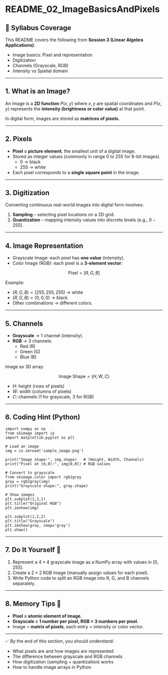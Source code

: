 # README_02_ImageBasicsAndPixels

## 📌 Syllabus Coverage
This README covers the following from **Session 3 (Linear Algebra Applications)**:
- Image basics: Pixel and representation
- Digitization
- Channels (Grayscale, RGB)
- Intensity vs Spatial domain

---

## 1. What is an Image?
An image is a **2D function** $P(x,y)$ where $x,y$ are spatial coordinates and $P(x,y)$ represents the **intensity (brightness or color value)** at that point.  

In digital form, images are stored as **matrices of pixels**.  

---

## 2. Pixels
- **Pixel = picture element**, the smallest unit of a digital image.  
- Stored as integer values (commonly in range $0 \text{ to } 255$ for 8-bit images).  
  - $0$ → black  
  - $255$ → white  
- Each pixel corresponds to a **single square point** in the image.  

---

## 3. Digitization
Converting continuous real-world images into digital form involves:  
1. **Sampling** – selecting pixel locations on a 2D grid.  
2. **Quantization** – mapping intensity values into discrete levels (e.g., $0-255$).  

---

## 4. Image Representation
- Grayscale Image: each pixel has **one value** (intensity).  
- Color Image (RGB): each pixel is a **3-element vector**:  

$$
\text{Pixel} = [R, G, B]
$$

Example:  
- $(R,G,B) = (255,255,255)$ → white  
- $(R,G,B) = (0,0,0)$ → black  
- Other combinations → different colors.  

---

## 5. Channels
- **Grayscale** → 1 channel (intensity).  
- **RGB** → 3 channels:  
  - Red (R)  
  - Green (G)  
  - Blue (B)  

Image as 3D array:  

$$
\text{Image Shape} = (H, W, C)
$$  

- $H$: height (rows of pixels)  
- $W$: width (columns of pixels)  
- $C$: channels (1 for grayscale, 3 for RGB)  

---

## 6. Coding Hint (Python)
    import numpy as np
    from skimage import io
    import matplotlib.pyplot as plt

    # Load an image
    img = io.imread('sample_image.png')

    print("Image shape:", img.shape)   # (Height, Width, Channels)
    print("Pixel at (0,0):", img[0,0]) # RGB values

    # Convert to grayscale
    from skimage.color import rgb2gray
    gray = rgb2gray(img)
    print("Grayscale shape:", gray.shape)

    # Show images
    plt.subplot(1,2,1)
    plt.title("Original RGB")
    plt.imshow(img)

    plt.subplot(1,2,2)
    plt.title("Grayscale")
    plt.imshow(gray, cmap='gray')
    plt.show()

---

## 7. Do It Yourself 🚀
1. Represent a $4 \times 4$ grayscale image as a NumPy array with values in $[0,255]$.  
2. Create a $2 \times 2$ RGB image (manually assign values for each pixel).  
3. Write Python code to split an RGB image into R, G, and B channels separately.  

---

## 8. Memory Tips 🧠
- **Pixel = atomic element of image.**  
- **Grayscale = 1 number per pixel, RGB = 3 numbers per pixel.**  
- Image = **matrix of pixels**, each entry = intensity or color vector.  

---

✅ By the end of this section, you should understand:
- What pixels are and how images are represented  
- The difference between grayscale and RGB channels  
- How digitization (sampling + quantization) works  
- How to handle image arrays in Python  
